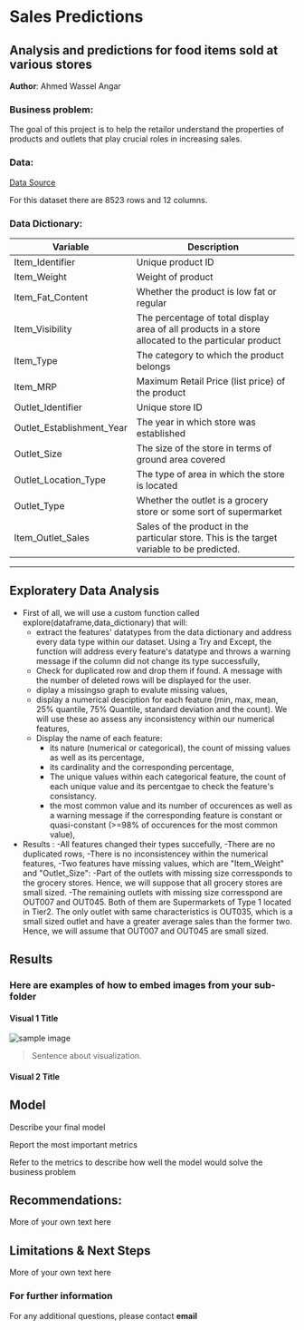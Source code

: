 # Sales Predictions
## Analysis and predictions for food items sold at various stores 

**Author**: Ahmed Wassel Angar 

### Business problem:

The goal of this project is to help the retailor understand the properties of products and outlets that play crucial roles in increasing sales.


### Data:
[Data Source](https://drive.google.com/file/d/1pjfwuYRLDsei9Z8gYFtHhi-pEKxp8DAA/view)

For this dataset there are 8523 rows and 12 columns.
### Data Dictionary:
Variable  | Description
-------------------|------------------
Item_Identifier             | Unique product ID
Item_Weight                 | Weight of product
Item_Fat_Content            | Whether the product is low fat or regular
Item_Visibility             | The percentage of total display area of all products in a store allocated to the particular product
Item_Type                   | The category to which the product belongs
Item_MRP                    | Maximum Retail Price (list price) of the product
Outlet_Identifier           | Unique store ID
Outlet_Establishment_Year   | The year in which store was established
Outlet_Size                 | The size of the store in terms of ground area covered
Outlet_Location_Type        | The type of area in which the store is located
Outlet_Type                 | Whether the outlet is a grocery store or some sort of supermarket
Item_Outlet_Sales           | Sales of the product in the particular store. This is the target variable to be predicted.
---


## Exploratery Data Analysis
- First of all, we will use a custom function called explore(dataframe,data_dictionary) that will:
    - extract the features' datatypes from the data dictionary and address every data type within our dataset. Using a Try and Except, the       function will address every feature's datatype and throws a warning message if the column did not change its type successfully,
    - Check for duplicated row and drop them if found. A message with the number of deleted rows will be displayed for the user.
    - diplay a missingso graph to evalute missing values,
    - display a numerical desciption for each feature (min, max, mean, 25% quantile, 75% Quantile, standard deviation and the count). We         will use these ao assess any inconsistency within our numerical features,
    - Display the name of each feature:
        - its nature (numerical or categorical), the count of missing values as well as its percentage,
        - its cardinality and the corresponding percentage,
        - The unique values within each categorical feature, the count of each unique value and its percentgae to check the feature's                consistancy.
        - the most common value and its number of occurences as well as a warning message if the corresponding feature is constant or                quasi-constant (>=98% of occurences for the most common value),
- Results :
    -All features changed their types succefully,
    -There are no duplicated rows,
    -There is no inconsistencey within the numerical features,
    -Two features have missing values, which are "Item_Weight" and "Outlet_Size":
    -Part of the outlets with missing size corressponds to the grocery stores. Hence, we will suppose that all grocery stores are small sized.
    -The remaining outlets with missing size corresspond are OUT007 and OUT045. Both of them are Supermarkets of Type 1 located in Tier2. The only outlet with same characteristics is OUT035, which is a small sized outlet and have a greater average sales than the former two. Hence, we will assume that OUT007 and OUT045 are small sized.   

## Results

### Here are examples of how to embed images from your sub-folder


#### Visual 1 Title
![sample image](project1_sample_image.png)

> Sentence about visualization.

#### Visual 2 Title

## Model

Describe your final model

Report the most important metrics

Refer to the metrics to describe how well the model would solve the business problem

## Recommendations:

More of your own text here


## Limitations & Next Steps

More of your own text here


### For further information


For any additional questions, please contact **email**
